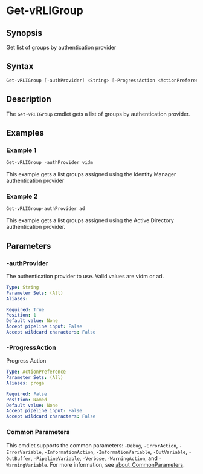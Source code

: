 # Get-vRLIGroup

## Synopsis

Get list of groups by authentication provider

## Syntax

```powershell
Get-vRLIGroup [-authProvider] <String> [-ProgressAction <ActionPreference>] [<CommonParameters>]
```

## Description

The `Get-vRLIGroup` cmdlet gets a list of groups by authentication provider.

## Examples

### Example 1

```powershell
Get-vRLIGroup -authProvider vidm
```

This example gets a list groups assigned using the Identity Manager authentication provider

### Example 2

```powershell
Get-vRLIGroup-authProvider ad
```

This example gets a list groups assigned using the Active Directory authentication provider.

## Parameters

### -authProvider

The authentication provider to use.
Valid values are vidm or ad.

```yaml
Type: String
Parameter Sets: (All)
Aliases:

Required: True
Position: 1
Default value: None
Accept pipeline input: False
Accept wildcard characters: False
```

### -ProgressAction

Progress Action

```yaml
Type: ActionPreference
Parameter Sets: (All)
Aliases: proga

Required: False
Position: Named
Default value: None
Accept pipeline input: False
Accept wildcard characters: False
```

### Common Parameters

This cmdlet supports the common parameters: `-Debug`, `-ErrorAction`, `-ErrorVariable`, `-InformationAction`, `-InformationVariable`, `-OutVariable`, `-OutBuffer`, `-PipelineVariable`, `-Verbose`, `-WarningAction`, and `-WarningVariable`. For more information, see [about_CommonParameters](http://go.microsoft.com/fwlink/?LinkID=113216).
